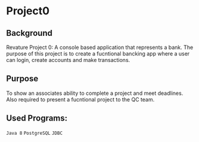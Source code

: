 # Project0

## Background

Revature Project 0: 
A console based application that represents a bank. The purpose of this project is to create a fucntional bancking app where a user can login, create accounts and make transactions. 

## Purpose

To show an associates ability to complete a project and meet deadlines. Also required to present a fucntional project to the QC team. 

## Used Programs:

`Java 8`
`PostgreSQL`
`JDBC`

